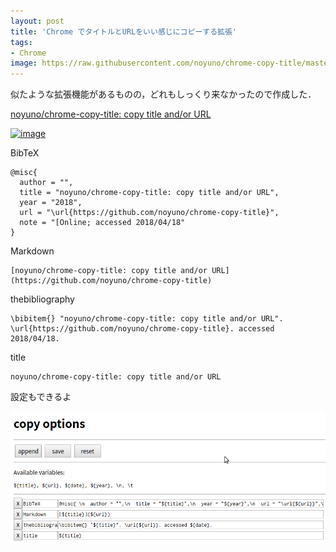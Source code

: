 ```yaml
---
layout: post
title: 'Chrome でタイトルとURLをいい感じにコピーする拡張'
tags:
- Chrome
image: https://raw.githubusercontent.com/noyuno/chrome-copy-title/master/popup.png
---
```


似たような拡張機能があるものの，どれもしっくり来なかったので作成した．

[noyuno/chrome-copy-title: copy title and/or URL](https://github.com/noyuno/chrome-copy-title)

[![image]({{page.image}})]({{page.image}})

BibTeX

~~~
@misc{ 
  author = "",
  title = "noyuno/chrome-copy-title: copy title and/or URL",
  year = "2018",
  url = "\url{https://github.com/noyuno/chrome-copy-title}",
  note = "[Online; accessed 2018/04/18"
}
~~~

Markdown

~~~
[noyuno/chrome-copy-title: copy title and/or URL](https://github.com/noyuno/chrome-copy-title)
~~~

thebibliography

~~~
\bibitem{} "noyuno/chrome-copy-title: copy title and/or URL". \url{https://github.com/noyuno/chrome-copy-title}. accessed 2018/04/18.
~~~

title

~~~
noyuno/chrome-copy-title: copy title and/or URL
~~~

設定もできるよ

![options](https://raw.githubusercontent.com/noyuno/chrome-copy-title/master/options.png)

